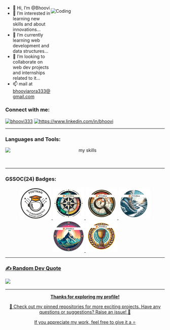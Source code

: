 
<img align="right" alt="Coding" width="360" height="250" style="margin-top: 10px; margin-bottom: 10px;" 
src="https://github.com/Anmol-Baranwal/Cool-GIFs-For-GitHub/assets/74038190/ad50585b-2e08-4f45-9836-9bb6d67e2a86">
- 👋 Hi, I’m @Bhoovi
- 👀 I’m interested in learning new skills and about innovations...
- 🌱 I’m currently learning web development and data structures...
- 💞️ I’m looking to collaborate on web dev projects and internships related to it...
- 📫 mail at bhooviarora333@gmail.com
<h3 align="left">Connect with me:</h3>
<p align="left">
<a href="https://twitter.com/bhoovi333" target="blank"><img align="center" src="https://user-images.githubusercontent.com/74038190/235294011-b8074c31-9097-4a65-a594-4151b58743a8.gif" alt="bhoovi333" height="70" width="70" /></a>
<a href="https://in.linkedin.com/in/bhoovi" target="blank"><img align="center" src="https://user-images.githubusercontent.com/74038190/235294012-0a55e343-37ad-4b0f-924f-c8431d9d2483.gif" alt="https://www.linkedin.com/in/bhoovi" height="70" width="70" /></a>
</p>
<hr>
<h3 align="left">Languages and Tools:</h3>
<p align="center">
  <a href="https://skillicons.dev">
    <img align="left" alt="my skills" width="800px" style="padding-right:10px;" src="https://skillicons.dev/icons?i=c,cpp,java,html,css,javascript,tailwindcss,bootstrap,react,redux,nodejs,express,mongodb,git,github,heroku,netlify,vercel,postman,figma" /> </a></p> 
<br><br><br>
<hr>
<h3>GSSOC(24) Badges:</h3>  
<div style='display:flex; align-items:center; gap: 10px;' align='center'><a href="https://gssoc.girlscript.tech/leaderboard">
<img src="https://raw.githubusercontent.com/girlscript/gssoc-website-new/main/public/badges/postman.png" width="100px" height="100px" />
  <img src="https://github.com/girlscript/gssoc-website-new/blob/main/public/badges/1.png" width="100px" height="100px" />
  <img src="https://github.com/girlscript/gssoc-website-new/blob/main/public/badges/2.png" width="100px" height="100px" />
  <img src="https://github.com/girlscript/gssoc-website-new/blob/main/public/badges/3.png" width="100px" height="100px" />
  <img src="https://github.com/girlscript/gssoc-website-new/blob/main/public/badges/4.png" width="100px" height="100px" />
  <img src="https://github.com/girlscript/gssoc-website-new/blob/main/public/badges/5.png" width="100px" height="100px" />
</div>

<hr>










### ✍️ Random Dev Quote
![](https://quotes-github-readme.vercel.app/api?type=horizontal&theme=radical)

<hr>




<p align="center">
  <strong>Thanks for exploring my profile!</strong>
</p>

<p align="center">
  🚀 Check out my pinned repositories for more exciting projects. Have any questions or suggestions? Raise an issue! 📣
</p>

<p align="center">
 If you appreciate my work, feel free to give it a ⭐️ 
</p>



